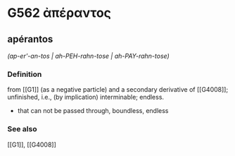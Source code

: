 # G562 ἀπέραντος

## apérantos

_(ap-er'-an-tos | ah-PEH-rahn-tose | ah-PAY-rahn-tose)_

### Definition

from [[G1]] (as a negative particle) and a secondary derivative of [[G4008]]; unfinished, i.e., (by implication) interminable; endless.

- that can not be passed through, boundless, endless

### See also

[[G1]], [[G4008]]

